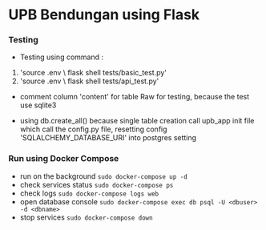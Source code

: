 # UPB Bendungan using Flask

### Testing
- Testing using command :
1. 'source .env \\ flask shell tests/basic_test.py'
2. 'source .env \\ flask shell tests/api_test.py'

- comment column 'content' for table Raw for testing, because the test use sqlite3

- using db.create_all() because single table creation call upb_app init file which call the config.py file, resetting config 'SQLALCHEMY_DATABASE_URI' into postgres setting

### Run using Docker Compose
- run on the background
`sudo docker-compose up -d`
- check services status
`sudo docker-compose ps`
- check logs
`sudo docker-compose logs web`
- open database console
`sudo docker-compose exec db psql -U <dbuser> -d <dbname>`
- stop services
`sudo docker-compose down`
